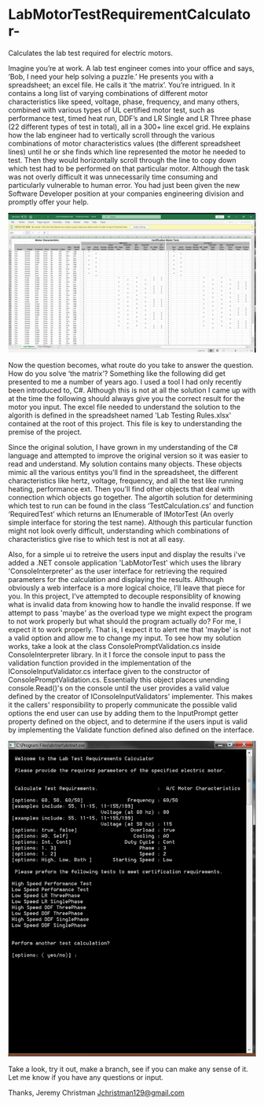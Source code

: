 # LabMotorTestRequirementCalculator-
Calculates the lab test required for electric motors.  


Imagine you’re at work. A lab test engineer comes into your office and says, ‘Bob, I need your help solving a puzzle.’ He presents you with a spreadsheet; an excel file. He calls it ‘the matrix’. You’re intrigued.  In it contains a long list of varying combinations of different motor characteristics like speed, voltage, phase, frequency, and many others, combined with various types of UL certified motor test, such as performance test, timed heat run, DDF’s and LR Single and LR Three phase (22 different types of test in total), all in a 300+ line excel grid. He explains how the lab engineer had to vertically scroll through the various combinations of motor characteristics values (the different spreadsheet lines) until he or she finds which line represented the motor he needed to test. Then they would horizontally scroll through the line to copy down which test had to be performed on that particular motor. Although the task was not overly difficult it was unnecessarily time consuming and particularly vulnerable to human error. You had just been given the new Software Developer position at your companies engineering division and promptly offer your help.  

![alt text](https://github.com/JDev129/LabMotorTestRequirementCalculator-/blob/master/Matrix.PNG)

Now the question becomes, what route do you take to answer the question. How do you solve ‘the matrix’? Something like the following did get presented to me a number of years ago. I used a tool I had only recently been introduced to, C#. Although this is not at all the solution I came up with at the time the following should always give you the correct result for the motor you input. The excel file needed to understand the solution to the algorith is defined in the spreadsheet named 'Lab Testing Rules.xlsx' contained at the root of this project. This file is key to understanding the premise of the project.

Since the original solution, I have grown in my understanding of the C# language and attempted to improve the original version so it was easier to read and understand. My solution contains many objects. These objects mimic all the various entitys you'll find in the spreadsheet, the different characteristics like hertz, voltage, frequency, and all the test like running heating, performance ext. Then you'll find other objects that deal with connection which objects go together. The algortih solution for determining which test to run can be found in the class ‘TestCalculation.cs’ and function ‘RequiredTest’ which returns an IEnumerable of IMotorTest (An overly simple interface for storing the test name). Although this particular function might not look overly difficult, understanding which combinations of characteristics give rise to which test is not at all easy.  

 Also, for a simple ui to retreive the users input and display the results i've added a .NET console application 'LabMotorTest' which uses the library 'ConsoleInterpreter' as the user interface for retrieving the required parameters for the calculation and displaying the results. Although obviously a web interface is a more logical choice, I’ll leave that piece for you. In this project, I've attempted to decouple responsiblity of knowing what is invalid data from knowing how to handle the invalid response. If we attempt to pass 'maybe' as the overload type we might expect the program to not work properly but what should the program actually do? For me, I expect it to work properly. That is, I expect it to alert me that 'maybe' is not a valid option and allow me to change my input. To see how my solution works, take a look at the class ConsolePromptValidation.cs inside ConsoleInterpreter library. In it I force the console input to pass the validation function provided in the implementation of the IConsoleInputValidator.cs interface given to the constructor of ConsolePromptValidation.cs. Essentially this object places unending console.Read()'s on the console until the user provides a valid value defined by the creator of IConsoleInputValidators' implementer. This makes it the callers' responsibility to properly communicate the possible valid options the end user can use by adding them to the InputPrompt getter property defined on the object, and to determine if the users input is valid by implementing the Validate function defined also defined on the interface.

![alt text](https://github.com/JDev129/LabMotorTestRequirementCalculator-/blob/master/TheProgram.PNG)

Take a look, try it out, make a branch, see if you can make any sense of it. Let me know if you have any questions or input.

Thanks,
Jeremy Christman
Jchristman129@gmail.com
